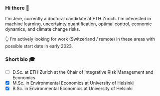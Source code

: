 ### Hi there 👋

I'm Jere, currently a doctoral candidate at ETH Zurich. I'm interested in machine learning, uncertainty quantification, optimal control, economic dynamics, and climate change risks.

:point_up_2: I'm actively looking for work (Switzerland / remote) in these areas with possible start date in early 2023.

### Short bio :mortar_board:
* [ ] D.Sc. at ETH Zurich at the Chair of Integrative Risk Management and Economics
* [x] M.Sc. in Environmental Economics at University of Helsinki
* [x] B.Sc. in Environmental Economics at University of Helsinki
